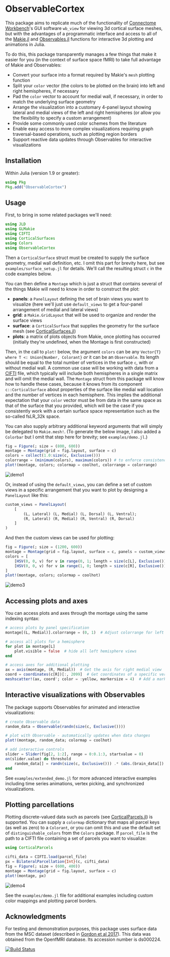 # ObservableCortex
This package aims to replicate much of the functionality of [Connectome Workbench](https://humanconnectome.org/software/connectome-workbench)'s GUI software `wb_view` for viewing 3d cortical surface meshes, but with the advantages of a programmatic interface and access to all of the [Makie.jl](https://docs.makie.org/stable/) and [Observables.jl](https://juliagizmos.github.io/Observables.jl/stable/) functions for interactive 3d plotting and animations in Julia.

To do this, this package transparently manages a few things that make it easier for you (in the context of surface space fMRI) to take full advantage of Makie and Observables:
- Convert your surface into a format required by Makie's `mesh` plotting function
- Split your `color` vector (the colors to be plotted on the brain) into left and right hemispheres, if necessary
- Pad the `color` vector to account for medial wall, if necessary, in order to match the underlying surface geometry
- Arrange the visualization into a customary 4-panel layout showing lateral and medial views of the left and right hemispheres (or allow you the flexibility to specify a custom arrangement)
- Provide some commonly used color schemes from the literature
- Enable easy access to more complex visualizations requiring graph traversal-based operations, such as plotting region borders
- Support reactive data updates through Observables for interactive visualizations

## Installation
Within Julia (version 1.9 or greater):
```julia
using Pkg
Pkg.add("ObservableCortex")
```

## Usage
First, to bring in some related packages we'll need:
```julia
using JLD
using GLMakie
using CIFTI
using CorticalSurfaces
using Colors
using ObservableCortex
```

Then a `CorticalSurface` struct must be created to supply the surface geometry, medial wall definition, etc. I omit this part for brevity here, but see `examples/surface_setup.jl` for details. We'll call the resulting struct `c` in the code examples below.

You can then define a `Montage` which is just a struct that contains several of the things Makie will need to know in order to construct the plot:
- **panels**: a `PanelLayout` defining the set of brain views you want to visualize (here we'll just use `default_views` to get a four-panel arrangement of medial and lateral views)
- **grid**: a `Makie.GridLayout` that will be used to organize and render the surface views
- **surface**: a `CorticalSurface` that supplies the geometry for the surface mesh (see [CorticalSurfaces.jl](https://github.com/myersm0/CorticalSurfaces.jl))
- **plots**: a matrix of plots objects from Makie, once plotting has occurred (initially they're undefined, when the Montage is first constructed)

Then, in the call to `plot!` below, the argument `colors` can be any `Vector{T} where T <: Union{Number, Colorant}` _or_ it can be an `Observable`. Its length should be equal to the total number of vertices in the surface `c`, with or without medial wall. A common use case will be working with data from a [CIFTI](https://github.com/myersm0/CIFTI.jl) file, which typically will include both hemispheres in a single matrix and will omit the medial wall. The `Montage` struct from this package will know how to handle these cases, because it knows from its component `c::CorticalSurface` about properties of the surface like medial wall location and the number of vertices in each hemisphere. This implies the additional expectation that your `color` vector must be from data in the same space as that of the surface that you provided, which will be the case if you consistently work with a certain surface space representation such as the so-called fsLR_32k space.

You can also supply arbitrary additional keyword arguments that will simply be delegated to `Makie.mesh!`. (To generate the below image, I also added a `Colorbar` but I omit that step here for brevity; see `examples/demo.jl`.)
```julia
fig = Figure(; size = (800, 600))
montage = Montage(grid = fig.layout, surface = c)
colors = collect(1.0:size(c, Exclusive()))
colorrange = (minimum(colors), maximum(colors)) # to enforce consistency across panels
plot!(montage, colors; colormap = coolhot, colorrange = colorrange)
```
![demo1](https://github.com/myersm0/ObservableCortex.jl/blob/main/examples/demo1.png)

Or, instead of using the `default_views`, you can define a set of custom views in a specific arrangement that you want to plot by designing a `PanelLayout` like this:
```julia
custom_views = PanelLayout(
	[
		(L, Lateral) (L, Medial) (L, Dorsal) (L, Ventral);
		(R, Lateral) (R, Medial) (R, Ventral) (R, Dorsal)
	]
)
```

And then the custom views can be used for plotting:
```julia
fig = Figure(; size = (1200, 600))
montage = Montage(grid = fig.layout, surface = c, panels = custom_views)
colors = [
	[HSV(0, 0, v) for v in range(0, 1; length = size(c[L], Exclusive()))];
	[HSV(0, 0, v) for v in range(1, 0; length = size(c[R], Exclusive()))];
]
plot!(montage, colors; colormap = coolhot)
```
![demo3](https://github.com/myersm0/ObservableCortex.jl/blob/main/examples/demo3.png)

## Accessing plots and axes
You can access plots and axes through the montage using the same indexing syntax:

```julia
# access plots by panel specification  
montage[(L, Medial)].colorrange = (0, 1)  # Adjust colorrange for left medial view

# access all plots for a hemisphere
for plot in montage[L]
	plot.visible = false  # hide all left hemisphere views
end

# access axes for additional plotting
ax = axis(montage, (R, Medial))  # Get the axis for right medial view
coord = coordinates(c[R])[:, 2099]  # Get coordinates of a specific vertex
meshscatter!(ax, coord'; color = :yellow, markersize = 4)  # Add a marker
```

## Interactive visualizations with Observables
The package supports Observables for animated and interactive visualizations:

```julia
# create Observable data
random_data = Observable(randn(size(c, Exclusive())))

# plot with Observable - automatically updates when data changes
plot!(montage, random_data; colormap = coolhot)

# add interactive controls
slider = Slider(fig[2, 1:2], range = 0:0.1:3, startvalue = 0)
on(slider.value) do threshold
	random_data[] = randn(size(c, Exclusive())) .* (abs.(brain_data[]) .> threshold)
end
```

See `examples/extended_demo.jl` for more advanced interactive examples including time series animations, vertex picking, and synchronized visualizations.

## Plotting parcellations

Plotting discrete-valued data such as parcels (see [CorticalParcels.jl](https://github.com/myersm0/CorticalParcels.jl)) is supported. You can supply a `colormap` dictionary that maps all parcel keys (as well as zero) to a `Colorant`, or you can omit this and use the default set of `distinguishable_colors` from the `Colors` package. If `parcel_file` is the path to a CIFTI file containing a set of parcels you want to visualize:

```julia
using CorticalParcels

cifti_data = CIFTI.load(parcel_file)
px = BilateralParcellation{Int}(c, cifti_data)
fig = Figure(; size = (600, 400))
montage = Montage(grid = fig.layout, surface = c)
plot!(montage, px)
```
![demo4](https://github.com/myersm0/ObservableCortex.jl/blob/main/examples/demo4.png)

See the `examples/demo.jl` file for additional examples including custom color mappings and plotting parcel borders.

## Acknowledgments
For testing and demonstration purposes, this package uses surface data from the MSC dataset (described in [Gordon et al 2017](https://www.cell.com/neuron/fulltext/S0896-6273(17)30613-X)). This data was obtained from the OpenfMRI database. Its accession number is ds000224.

[![Build Status](https://github.com/myersm0/ObservableCortex.jl/actions/workflows/CI.yml/badge.svg?branch=main)](https://github.com/myersm0/ObservableCortex.jl/actions/workflows/CI.yml?query=branch%3Amain)

